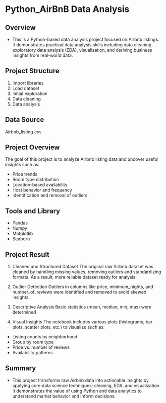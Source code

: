 # Python_AirBnB Data Analysis

## Overview
- This is a Python-based data analysis project focused on Airbnb listings. It demonstrates practical data analysis skills including data cleaning, exploratory data analysis (EDA), visualization, and deriving business insights from real-world data.

## Project Structure
1. Import libraries
2. Load dataset
3. Initial exploration
4. Data cleaning
5. Data analysis

## Data Source
Airbnb_listing.csv 

## Project Overview

The goal of this project is to analyze Airbnb listing data and uncover useful insights such as:

- Price trends
- Room type distribution
- Location-based availability
- Host behavior and frequency
- Identification and removal of outliers

## Tools and Library
- Pandas
- Numpy
- Matplotlib
- Seaborn

## Project Result
1. Cleaned and Structured Dataset
  The original raw Airbnb dataset was cleaned by handling missing values, removing outliers and standardizing formats. As a result, more   reliable dataset ready for analysis.

2. Outlier Detection
  Outliers in columns like price, minimum_nights, and number_of_reviews were identified and removed to avoid skewed insights.
  
3. Descriptive Analysis
  Basic statistics (mean, median, min, max) were determined

4. Visual Insights
  The notebook includes various plots (histograms, bar plots, scatter plots, etc.) to visualize such as:
  - Listing counts by neighborhood
  - Group by room type
  - Price vs. number of reviews
  - Availability patterns

## Summary
- This project transforms raw Airbnb data into actionable insights by applying core data science techniques: cleaning, EDA, and   visualization. It demonstrates the value of using Python and data analytics to understand market behavior and inform decisions.


